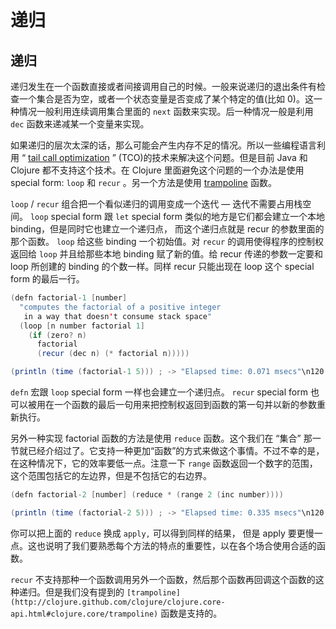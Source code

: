 # 递归

## 递归

递归发生在一个函数直接或者间接调用自己的时候。一般来说递归的退出条件有检查一个集合是否为空，或者一个状态变量是否变成了某个特定的值(比如 0)。这一种情况一般利用连续调用集合里面的 `next` 函数来实现。后一种情况一般是利用 `dec` 函数来递减某一个变量来实现。

如果递归的层次太深的话，那么可能会产生内存不足的情况。所以一些编程语言利用 “ [tail call optimization](http://en.wikipedia.org/wiki/Tail_call) ” (TCO)的技术来解决这个问题。但是目前 Java 和 Clojure 都不支持这个技术。在 Clojure 里面避免这个问题的一个办法是使用 special form: `loop` 和 `recur` 。另一个方法是使用 [trampoline](http://clojure.github.com/clojure/clojure.core-api.html#clojure.core/trampoline) 函数。

`loop` / `recur` 组合把一个看似递归的调用变成一个迭代 — 迭代不需要占用栈空间。 `loop` special form 跟 `let` special form 类似的地方是它们都会建立一个本地 binding，但是同时它也建立一个递归点， 而这个递归点就是 recur 的参数里面的那个函数。 `loop` 给这些 binding 一个初始值。对 `recur` 的调用使得程序的控制权返回给 `loop` 并且给那些本地 binding 赋了新的值。给 recur 传递的参数一定要和 loop 所创建的 binding 的个数一样。同样 recur 只能出现在 loop 这个 special form 的最后一行。

```java
(defn factorial-1 [number]
  "computes the factorial of a positive integer
   in a way that doesn't consume stack space"
  (loop [n number factorial 1]
    (if (zero? n)
      factorial
      (recur (dec n) (* factorial n)))))

(println (time (factorial-1 5))) ; -> "Elapsed time: 0.071 msecs"\n120 
```

`defn` 宏跟 `loop` special form 一样也会建立一个递归点。 `recur` special form 也可以被用在一个函数的最后一句用来把控制权返回到函数的第一句并以新的参数重新执行。

另外一种实现 factorial 函数的方法是使用 `reduce` 函数。这个我们在 “集合” 那一节就已经介绍过了。它支持一种更加“函数”的方式来做这个事情。不过不幸的是，在这种情况下，它的效率要低一点。注意一下 `range` 函数返回一个数字的范围， 这个范围包括它的左边界，但是不包括它的右边界。

```java
(defn factorial-2 [number] (reduce * (range 2 (inc number))))

(println (time (factorial-2 5))) ; -> "Elapsed time: 0.335 msecs"\n120 
```

你可以把上面的 `reduce` 换成 `apply,` 可以得到同样的结果， 但是 apply 要更慢一点。这也说明了我们要熟悉每个方法的特点的重要性，以在各个场合使用合适的函数。

`recur` 不支持那种一个函数调用另外一个函数，然后那个函数再回调这个函数的这种递归。但是我们没有提到的 `[trampoline](http://clojure.github.com/clojure/clojure.core-api.html#clojure.core/trampoline)` 函数是支持的。